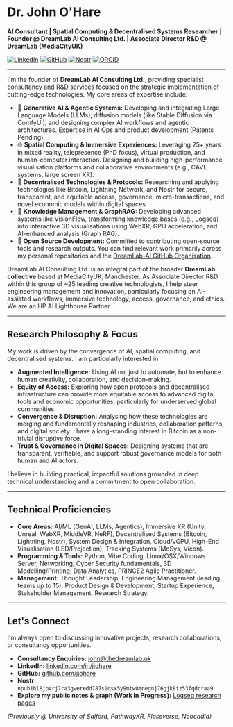 # Dr. John O'Hare

**AI Consultant | Spatial Computing & Decentralised Systems Researcher | Founder @ DreamLab AI Consulting Ltd. | Associate Director R&D @ DreamLab (MediaCityUK)**

[![LinkedIn](https://img.shields.io/badge/LinkedIn-jjohare-blue?style=flat&logo=linkedin)](https://www.linkedin.com/in/jjohare/) [![GitHub](https://img.shields.io/badge/GitHub-jjohare-lightgrey?style=flat&logo=github)](https://github.com/jjohare) [![Nostr](https://img.shields.io/badge/Nostr-npub…aa9-purple?style=flat)](https://snort.social/p/npub1hl8jp4rj7ra3gweredd787s2qsx5y9mtw8mnegnj76gjk8tz53fqdcraa9) [![ORCID](https://img.shields.io/badge/ORCID-0000--0001--5209--7754-brightgreen?style=flat&logo=orcid)](https://orcid.org/0000-0001-5209-7754)

---

I'm the founder of **DreamLab AI Consulting Ltd.**, providing specialist consultancy and R&D services focused on the strategic implementation of cutting-edge technologies. My core areas of expertise include:

*   🤖 **Generative AI & Agentic Systems:** Developing and integrating Large Language Models (LLMs), diffusion models (like Stable Diffusion via ComfyUI), and designing complex AI workflows and agentic architectures. Expertise in AI Ops and product development (Patents Pending).
*   🌐 **Spatial Computing & Immersive Experiences:** Leveraging 25+ years in mixed reality, telepresence (PhD focus), virtual production, and human-computer interaction. Designing and building high-performance visualisation platforms and collaborative environments (e.g., CAVE systems, large screen XR).
*   🔗 **Decentralised Technologies & Protocols:** Researching and applying technologies like Bitcoin, Lightning Network, and Nostr for secure, transparent, and equitable access, governance, micro-transactions, and novel economic models within digital spaces.
*   🧠 **Knowledge Management & GraphRAG:** Developing advanced systems like VisionFlow, transforming knowledge bases (e.g., Logseq) into interactive 3D visualisations using WebXR, GPU acceleration, and AI-enhanced analysis (Graph RAG).
*   🔧 **Open Source Development:** Committed to contributing open-source tools and research outputs. You can find relevant work primarily across my personal repositories and the [DreamLab-AI GitHub Organisation](https://github.com/DreamLab-AI). <!-- Adjust org link if needed -->

DreamLab AI Consulting Ltd. is an integral part of the broader **DreamLab collective** based at MediaCityUK, Manchester. As Associate Director R&D within this group of ~25 leading creative technologists, I help steer engineering management and innovation, particularly focusing on AI-assisted workflows, immersive technology, access, governance, and ethics. We are an HP AI Lighthouse Partner.

---

## Research Philosophy & Focus

My work is driven by the convergence of AI, spatial computing, and decentralised systems. I am particularly interested in:

*   **Augmented Intelligence:** Using AI not just to automate, but to enhance human creativity, collaboration, and decision-making.
*   **Equity of Access:** Exploring how open protocols and decentralised infrastructure can provide more equitable access to advanced digital tools and economic opportunities, particularly for underserved global communities.
*   **Convergence & Disruption:** Analysing how these technologies are merging and fundamentally reshaping industries, collaboration patterns, and digital society. I have a long-standing interest in Bitcoin as a non-trivial disruptive force.
*   **Trust & Governance in Digital Spaces:** Designing systems that are transparent, verifiable, and support robust governance models for both human and AI actors.

I believe in building practical, impactful solutions grounded in deep technical understanding and a commitment to open collaboration.

---

## Technical Proficiencies

*   **Core Areas:** AI/ML (GenAI, LLMs, Agentics), Immersive XR (Unity, Unreal, WebXR, MiddleVR, NeRF), Decentralised Systems (Bitcoin, Lightning, Nostr), System Design & Integration, Cloud/vGPU, High-End Visualisation (LED/Projection), Tracking Systems (MoSys, Vicon).
*   **Programming & Tools:** Python, Vibe Coding, Linux/OSX/Windows Server, Networking, Cyber Security fundamentals, 3D Modelling/Printing, Data Analytics, PRINCE2 Agile Practitioner.
*   **Management:** Thought Leadership, Engineering Management (leading teams up to 15), Product Design & Development, Startup Experience, Stakeholder Management, Research Strategy.

---

## Let's Connect

I'm always open to discussing innovative projects, research collaborations, or consultancy opportunities.

*   **Consultancy Enquiries:** [john@thedreamlab.uk](mailto:john@thedreamlab.uk) <!-- Or use john@xrsystems.uk if preferred -->
*   **LinkedIn:** [linkedin.com/in/jjohare](https://www.linkedin.com/in/jjohare/)
*   **GitHub:** [github.com/jjohare](https://github.com/jjohare)
*   **Nostr:** `npub1hl8jp4rj7ra3gweredd787s2qsx5y9mtw8mnegnj76gjk8tz53fqdcraa9`
*   **Explore my public notes & graph (Work in Progress):** [Logseq research pages](https://narrativegoldmine.com//#/graph)

*(Previously @ University of Salford, PathwayXR, Flossverse, Neocadia)*
